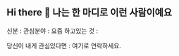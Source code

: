 ## Hi there 👋 나는 한 마디로 이런 사람이예요

신분 :
관심분야 :
요즘 하고있는 것 : 

당신이 내게 관심있다면 :
여기로 연락하세요. 

<!--
**haapie4576/haapie4576** is a ✨ _special_ ✨ repository because its `README.md` (this file) appears on your GitHub profile.

Here are some ideas to get you started:

- 🔭 I’m currently working on ...
- 🌱 I’m currently learning ...
- 👯 I’m looking to collaborate on ...
- 🤔 I’m looking for help with ...
- 💬 Ask me about ...
- 📫 How to reach me: ...
- 😄 Pronouns: ...
- ⚡ Fun fact: ...
-->
